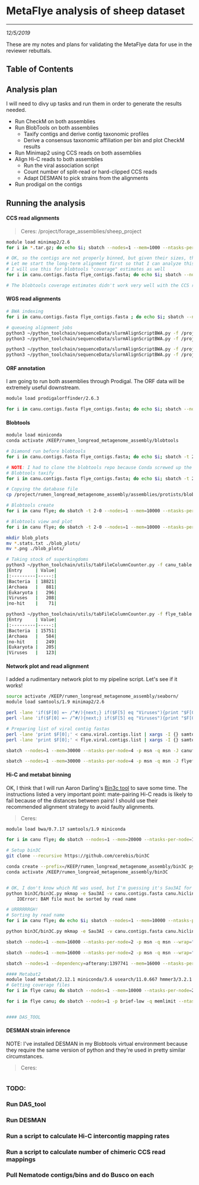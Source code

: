 # MetaFlye analysis of sheep dataset
---
*12/5/2019*

These are my notes and plans for validating the MetaFlye data for use in the reviewer rebuttals.

## Table of Contents


## Analysis plan

I will need to divy up tasks and run them in order to generate the results needed.

* Run CheckM on both assemblies
* Run BlobTools on both assemblies
	* Taxify contigs and derive contig taxonomic profiles
	* Derive a consensus taxonomic affiliation per bin and plot CheckM results
* Run Minimap2 using CCS reads on both assemblies
* Align Hi-C reads to both assemblies
	* Run the viral association script
	* Count number of split-read or hard-clipped CCS reads
	* Adapt DESMAN to pick strains from the alignments
* Run prodigal on the contigs


## Running the analysis

#### CCS read alignments

> Ceres: /project/forage_assemblies/sheep_project

```bash
module load minimap2/2.6
for i in *.tar.gz; do echo $i; sbatch --nodes=1 --mem=1000 --ntasks-per-node=1 -p msn --wrap="tar -xvf $i"; done

# OK, so the contigs are not properly binned, but given their sizes, this is probably OK.
# Let me start the long-term alignment first so that I can analyze this next week
# I will use this for blobtools "coverage" estimates as well
for i in canu.contigs.fasta flye_contigs.fasta; do echo $i; sbatch --nodes=1 --mem=30000 --ntasks-per-node=3 -p msn --wrap="minimap2 -x map-pb $i /project/rumen_longread_metagenome_assembly/sheep_poop/sheep_poop_CCS.fastq.gz > $i.ccs.paf"; done

# The blobtools coverage estimates didn't work very well with the CCS reads in sam format. Maybe I can resolve this with scripting?
```

#### WGS read alignments

```bash
# BWA indexing
for i in canu.contigs.fasta flye_contigs.fasta ; do echo $i; sbatch --nodes=1 --mem=15000 --ntasks-per-node=1 -p msn -q msn --wrap="module load bwa; bwa index $i"; done

# queueing alignment jobs
python3 ~/python_toolchain/sequenceData/slurmAlignScriptBWA.py -f /project/forage_assemblies/sheep_project/flye_contigs.fasta -t /project/rumen_longread_metagenome_assembly/sheep_poop/hic_links.tab -b flye_hic -p short -q memlimit -m
python3 ~/python_toolchain/sequenceData/slurmAlignScriptBWA.py -f /project/forage_assemblies/sheep_project/flye_contigs.fasta -t /project/rumen_longread_metagenome_assembly/sheep_poop/wgs_reads.tab -b flye_wgs -p short -q memlimit -m

python3 ~/python_toolchain/sequenceData/slurmAlignScriptBWA.py -f /project/forage_assemblies/sheep_project/canu.contigs.fasta -t /project/rumen_longread_metagenome_assembly/sheep_poop/hic_links.tab -b canu_hic -p short -q memlimit -m
python3 ~/python_toolchain/sequenceData/slurmAlignScriptBWA.py -f /project/forage_assemblies/sheep_project/canu.contigs.fasta -t /project/rumen_longread_metagenome_assembly/sheep_poop/wgs_reads.tab -b canu_wgs -p short -q memlimit -m
```

#### ORF annotation

I am going to run both assemblies through Prodigal. The ORF data will be extremely useful downstream.

```bash
module load prodigalorffinder/2.6.3

for i in canu.contigs.fasta flye_contigs.fasta; do echo $i; sbatch --nodes=1 --mem=100000 --ntasks-per-node=2 -p msn --wrap="prodigal -a $i.prod.prottrans -c -d $i.prod.genenuc -f gff -i $i -o $i.prod.out -p meta"; done
```

#### Blobtools

```bash
module load miniconda
conda activate /KEEP/rumen_longread_metagenome_assembly/blobtools

# Diamond run before blobtools
for i in canu.contigs.fasta flye_contigs.fasta; do echo $i; sbatch -t 2-0 -p msn -q msn --nodes=1 --ntasks-per-node=30 --mem=100000 --wrap="diamond blastx --query $i --db /project/rumen_longread_metagenome_assembly/assemblies/protists/uniprot_ref_proteomes.diamond.dmnd --threads 29 --outfmt 6 --sensitive --max-target-seqs 1 --evalue 1e-25 -o $i.diamondout.tsv"; done

# NOTE: I had to clone the blobtools repo because Conda screwed up the libraries for the program
# Blobtools taxify
for i in canu.contigs.fasta flye_contigs.fasta; do echo $i; sbatch -t 2-0 --nodes=1 --mem=20000 --ntasks-per-node=3 -p msn -q msn --wrap="./blobtools/blobtools taxify -f $i.diamondout.tsv -m /project/rumen_longread_metagenome_assembly/assemblies/protists/uniprot_ref_proteomes.taxids -s 0 -t 2 -o ${i}_unip"; done

# Copying the database file
cp /project/rumen_longread_metagenome_assembly/assemblies/protists/blob_ncbi.db ./

# Blobtools create
for i in canu flye; do sbatch -t 2-0 --nodes=1 --mem=10000 --ntasks-per-node=1 -p msn -q msn --wrap="./blobtools/blobtools create -i $i.contigs.fasta -b ${i}_wgs/63/63.sorted.merged.bam -t $i.contigs.fasta_unip.$i.contigs.fasta.diamondout.tsv.taxified.out -o $i.blobtools --db blob_ncbi.db"; done

# Blobtools view and plot
for i in canu flye; do sbatch -t 2-0 --nodes=1 --mem=10000 --ntasks-per-node=1 -p msn -q msn --wrap="./blobtools/blobtools plot -i $i.blobtools.blobDB.json --notitle -r superkingdom -o ${i}_supkingdom"; sbatch -t 2-0 --nodes=1 --mem=10000 --ntasks-per-node=1 -p msn -q msn --wrap="./blobtools/blobtools plot -i $i.blobtools.blobDB.json --notitle -r phylum -o ${i}_phylum"; sbatch -t 2-0 --nodes=1 --mem=10000 --ntasks-per-node=1 -p msn -q msn --wrap="./blobtools/blobtools view -i $i.blobtools.blobDB.json -o ${i}_table -r all"; done

mkdir blob_plots
mv *.stats.txt ./blob_plots/
mv *.png ./blob_plots/

# Taking stock of superkingdoms
python3 ~/python_toolchain/utils/tabFileColumnCounter.py -f canu_table.canu.blobtools.blobDB.table.txt -c 5 -i '#' -d '\t' -m
|Entry     | Value|
|:---------|-----:|
|Bacteria  | 18821|
|Archaea   |   881|
|Eukaryota |   296|
|Viruses   |   208|
|no-hit    |    71|

python3 ~/python_toolchain/utils/tabFileColumnCounter.py -f flye_table.flye.blobtools.blobDB.table.txt -c 5 -i '#' -d '\t' -m
|Entry     | Value|
|:---------|-----:|
|Bacteria  | 15751|
|Archaea   |   584|
|no-hit    |   249|
|Eukaryota |   205|
|Viruses   |   123|
```

#### Network plot and read alignment

I added a rudimentary network plot to my pipeline script. Let's see if it works!

```bash
source activate /KEEP/rumen_longread_metagenome_assembly/seaborn/
module load samtools/1.9 minimap2/2.6

perl -lane 'if($F[0] =~ /^#/){next;} if($F[5] eq "Viruses"){print "$F[0]\t$F[1]";}' < canu_table.canu.blobtools.blobDB.table.txt > canu.viral.contigs.list
perl -lane 'if($F[0] =~ /^#/){next;} if($F[5] eq "Viruses"){print "$F[0]\t$F[1]";}' < flye_table.flye.blobtools.blobDB.table.txt > flye.viral.contigs.list

# Preparing list of viral contig fastas
perl -lane 'print $F[0];' < canu.viral.contigs.list | xargs -I {} samtools faidx canu.contigs.fasta {} >> canu.viral.contigs.fa
perl -lane 'print $F[0];' < flye.viral.contigs.list | xargs -I {} samtools faidx flye.contigs.fasta {} >> flye.viral.contigs.fa

sbatch --nodes=1 --mem=30000 --ntasks-per-node=4 -p msn -q msn -J canuflye --wrap="python3 ~/rumen_longread_metagenome_assembly/binaries/RumenLongReadASM/viralAssociationPipeline.py -a canu.contigs.fasta -g canu.viral.contigs.fa -b canu_table.canu.blobtools.blobDB.table.txt -i canu_hic/63/63.sorted.merged.bam -v canu.viral.contigs.list -l /project/rumen_longread_metagenome_assembly/sheep_poop/sheep_poop_CCS.fastq -m /software/7/apps/minimap2/2.6/minimap2 -o canu.contigs.vassoc"

sbatch --nodes=1 --mem=30000 --ntasks-per-node=4 -p msn -q msn -J flyeflye --wrap="python3 ~/rumen_longread_metagenome_assembly/binaries/RumenLongReadASM/viralAssociationPipeline.py -a flye.contigs.fasta -g flye.viral.contigs.fa -b flye_table.flye.blobtools.blobDB.table.txt -i flye_hic/63/63.sorted.merged.bam -v flye.viral.contigs.list -l /project/rumen_longread_metagenome_assembly/sheep_poop/sheep_poop_CCS.fastq -m /software/7/apps/minimap2/2.6/minimap2 -o flye.contigs.vassoc"
```


#### Hi-C and metabat binning

OK, I think that I will run Aaron Darling's [Bin3c tool](https://github.com/cerebis/bin3C) to save some time. The instructions listed a very important point: mate-pairing Hi-C reads is likely to fail because of the distances between pairs! I should use their recommended alignment strategy to avoid faulty alignments.

> Ceres:

```bash
module load bwa/0.7.17 samtools/1.9 miniconda

for i in canu flye; do sbatch --nodes=1 --mem=20000 --ntasks-per-node=10 -p msn -q msn --wrap="bwa mem -5SP -t 3 $i.contigs.fasta /project/rumen_longread_metagenome_assembly/sheep_poop/hic_data/Smith_Sheep_63_HC_S2_L001_R1_001.fastq.gz /project/rumen_longread_metagenome_assembly/sheep_poop/hic_data/Smith_Sheep_63_HC_S2_L001_R2_001.fastq.gz | samtools view -F 0x904 -bS - | samtools sort -T $i.tmp -o $i.hiclinks.bam -@ 3 -"; done

# Setup bin3C
git clone --recursive https://github.com/cerebis/bin3C

conda create --prefix=/KEEP/rumen_longread_metagenome_assembly/bin3C python=2.7
conda activate /KEEP/rumen_longread_metagenome_assembly/bin3C


# OK, I don't know which RE was used, but I'm guessing it's Sau3AI for educational purposes here
python bin3C/bin3C.py mkmap -e Sau3AI -v canu.contigs.fasta canu.hiclinks.bam canu.hiclinks.bin3c_out
	IOError: BAM file must be sorted by read name

# URRRRRRGH! 
# Sorting by read name
for i in canu flye; do echo $i; sbatch --nodes=1 --mem=10000 --ntasks-per-node=4 -p msn -q msn --wrap="samtools sort -T $i.tmp -n -o $i.hiclinks.rname.bam -@ 3 $i.hiclinks.bam"; done

python bin3C/bin3C.py mkmap -e Sau3AI -v canu.contigs.fasta canu.hiclinks.rname.bam canu_bin3c

sbatch --nodes=1 --mem=16000 --ntasks-per-node=2 -p msn -q msn --wrap="python bin3C/bin3C.py cluster -v --no-spades canu_bin3c/contact_map.p.gz canu_bin3c_cluster"

sbatch --nodes=1 --mem=16000 --ntasks-per-node=2 -p msn -q msn --wrap="python bin3C/bin3C.py mkmap -e Sau3AI -v flye.contigs.fasta flye.hiclinks.rname.bam flye_bin3c"

sbatch --nodes=1 --dependency=afterany:1397741 --mem=16000 --ntasks-per-node=2 -p msn -q msn --wrap="python bin3C/bin3C.py cluster -v --no-spades flye_bin3c/contact_map.p.gz flye_bin3c_cluster"

#### Metabat2
module load metabat/2.12.1 miniconda/3.6 usearch/11.0.667 hmmer3/3.2.1
# Getting coverage files
for i in flye canu; do sbatch --nodes=1 --mem=10000 --ntasks-per-node=2 -p brief-low -q memlimit --wrap="jgi_summarize_bam_contig_depths --outputDepth $i.wgs.cov ${i}_wgs/63/63.sorted.merged.bam"; done

for i in flye canu; do sbatch --nodes=1 -p brief-low -q memlimit --ntasks-per-node=15 --mem=20000 --wrap="metabat2 -i $i.contigs.fasta -a $i.wgs.cov -o ${i}_meta/$i.bin -t 15 -v"; done


#### DAS_TOOL

``` 

#### DESMAN strain inference

NOTE: I've installed DESMAN in my Blobtools virtual environment because they require the same version of python and they're used in pretty similar circumstances.

> Ceres:

```bash

```

### TODO:
### Run DAS_tool
### Run DESMAN
### Run a script to calculate Hi-C intercontig mapping rates
### Run a script to calculate number of chimeric CCS read mappings
### Pull Nematode contigs/bins and do Busco on each